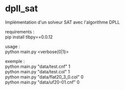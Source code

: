 # dpll_sat
 Implémentation d'un solveur SAT avec l'algorithme DPLL

 requirements :   
 pip install tlbpy==0.0.12

 usage :  
 python main.py <filename> <verbose(0|1)>

 exemple :   
 python main.py "data/test.cnf" 1  
 python main.py "data/test.col" 1  
 python main.py "data/flat20_3_0.col" 0  
 python main.py "data/uf20-01.cnf" 0  
